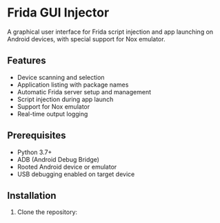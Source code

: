 # Frida GUI Injector

A graphical user interface for Frida script injection and app launching on Android devices, with special support for Nox emulator.

## Features

- Device scanning and selection
- Application listing with package names
- Automatic Frida server setup and management
- Script injection during app launch
- Support for Nox emulator
- Real-time output logging

## Prerequisites

- Python 3.7+
- ADB (Android Debug Bridge)
- Rooted Android device or emulator
- USB debugging enabled on target device

## Installation

1. Clone the repository: 